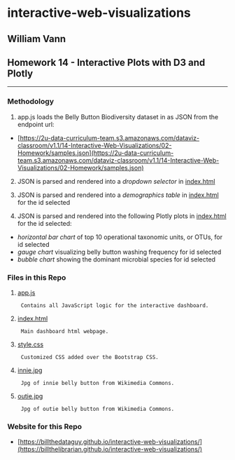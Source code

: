 # **interactive-web-visualizations**

## William Vann
## Homework 14 - **Interactive Plots with D3 and Plotly**
<hr>


### **Methodology**



1. app.js loads the Belly Button Biodiversity dataset in as JSON from the endpoint url:

- [https://2u-data-curriculum-team.s3.amazonaws.com/dataviz-classroom/v1.1/14-Interactive-Web-Visualizations/02-Homework/samples.json](https://2u-data-curriculum-team.s3.amazonaws.com/dataviz-classroom/v1.1/14-Interactive-Web-Visualizations/02-Homework/samples.json)
      
2. JSON is parsed and rendered into a _dropdown selector_ in [index.html](index.html)

3. JSON is parsed and rendered into a _demographics table_ in [index.html](index.html) for the id selected

4. JSON is parsed and rendered into the following Plotly plots in [index.html](index.html) for the id selected:

- _horizontal bar chart_ of top 10 operational taxonomic units, or OTUs, for id selected
- _gauge chart_ visualizing belly button washing frequency for id selected
- _bubble chart_ showing the dominant microbial species for id selected

### **Files in this Repo**



1. [app.js](/static/js/app.js)

        Contains all JavaScript logic for the interactive dashboard.

2. [index.html](index.html)

        Main dashboard html webpage.

3. [style.css](/static/css/style.css)

        Customized CSS added over the Bootstrap CSS. 

4. [innie.jpg](/static/images/innie.jpg)

        Jpg of innie belly button from Wikimedia Commons.

5. [outie.jpg](/static/images/outie.jpg)

        Jpg of outie belly button from Wikimedia Commons.

### **Website for this Repo**

- [https://billthedataguy.github.io/interactive-web-visualizations/](https://billthelibrarian.github.io/interactive-web-visualizations/)
